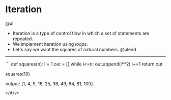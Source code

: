 
# Iteration
@ul
* Iteration is a type of control flow in which a set of statements are repeated. 
* We implement iteration using _loops_.
* Let's say we want the squares of natural numbers.
@ulend
---
<div class="fragment">
```
def squares(n):
    i = 1  
    out = []  
    while i<=n:  
        out.append(i**2)  
        i+=1  
    return out 

squares(10)

output: [1, 4, 9, 16, 25, 36, 49, 64, 81, 100]

```
</div>